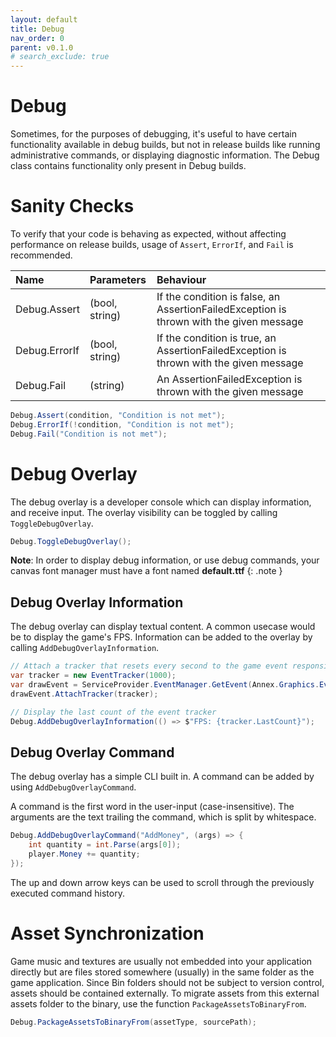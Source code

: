 ```yaml
---
layout: default
title: Debug
nav_order: 0
parent: v0.1.0
# search_exclude: true
---
```


# Debug
Sometimes, for the purposes of debugging, it's useful to have certain functionality available in debug builds, but not in release builds like running administrative commands, or displaying diagnostic information. The Debug class contains functionality only present in Debug builds.

# Sanity Checks
To verify that your code is behaving as expected, without affecting performance on release builds, usage of ```Assert```, ```ErrorIf```, and ```Fail``` is recommended.

| Name | Parameters | Behaviour |
|:------------|:-----------|:--------|
| Debug.Assert | (bool, string) | If the condition is false, an AssertionFailedException is thrown with the given message |
| Debug.ErrorIf | (bool, string) | If the condition is true, an AssertionFailedException is thrown with the given message |
| Debug.Fail | (string) | An AssertionFailedException is thrown with the given message |

``` cs
Debug.Assert(condition, "Condition is not met");
Debug.ErrorIf(!condition, "Condition is not met");
Debug.Fail("Condition is not met");
```

# Debug Overlay
The debug overlay is a developer console which can display information, and receive input. The overlay visibility can be toggled by calling ```ToggleDebugOverlay```.

``` cs
Debug.ToggleDebugOverlay();
```

**Note**: In order to display debug information, or use debug commands, your canvas font manager must have a font named **default.ttf**
{: .note }


## Debug Overlay Information
The debug overlay can display textual content. A common usecase would be to display the game's FPS. Information can be added to the overlay by calling ```AddDebugOverlayInformation```.

``` cs
// Attach a tracker that resets every second to the game event responsible for drawing the game
var tracker = new EventTracker(1000);
var drawEvent = ServiceProvider.EventManager.GetEvent(Annex.Graphics.EventIDs.DrawGameEventID);
drawEvent.AttachTracker(tracker);

// Display the last count of the event tracker
Debug.AddDebugOverlayInformation(() => $"FPS: {tracker.LastCount}");
```

## Debug Overlay Command
The debug overlay has a simple CLI built in. A command can be added by using ```AddDebugOverlayCommand```.

A command is the first word in the user-input (case-insensitive). The arguments are the text trailing the command, which is split by whitespace.

``` cs
Debug.AddDebugOverlayCommand("AddMoney", (args) => {
    int quantity = int.Parse(args[0]);
    player.Money += quantity;
});
```

The up and down arrow keys can be used to scroll through the previously executed command history.


# Asset Synchronization
Game music and textures are usually not embedded into your application directly but are files stored somewhere (usually) in the same folder as the game application. Since Bin folders should not be subject to version control, assets should be contained externally. To migrate assets from this external assets folder to the binary, use the function ```PackageAssetsToBinaryFrom```.

``` cs
Debug.PackageAssetsToBinaryFrom(assetType, sourcePath);
```